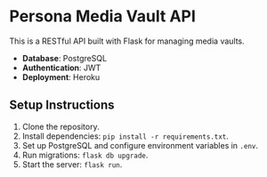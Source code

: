 
# Persona Media Vault API

This is a RESTful API built with Flask for managing media vaults.
- **Database**: PostgreSQL
- **Authentication**: JWT
- **Deployment**: Heroku

## Setup Instructions

1. Clone the repository.
2. Install dependencies: `pip install -r requirements.txt`.
3. Set up PostgreSQL and configure environment variables in `.env`.
4. Run migrations: `flask db upgrade`.
5. Start the server: `flask run`.
    